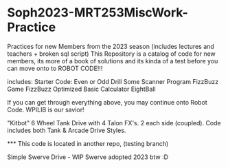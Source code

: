 # Soph2023-MRT253MiscWork-Practice
Practices for new Members from the 2023 season (includes lectures and teachers + broken sql script)
This Repository is a catalog of code for new members, its more of a book of solutions and its kinda of a test before you can move onto to ROBOT CODE!!!

includes:
  Starter Code:
      Even or Odd Drill
      Some Scanner Program
      FizzBuzz Game 
      FizzBuzz Optimized
      Basic Calculator
      EightBall

If you can get through everything above, you may continue onto Robot Code. WPILIB is our savior! 

  "Kitbot" 6 Wheel Tank Drive with 4 Talon FX's. 2 each side (coupled). Code includes both Tank & Arcade Drive Styles.

  *** This code is located in another repo, (testing branch)

  Simple Swerve Drive - WIP
  Swerve adopted 2023 btw :D
